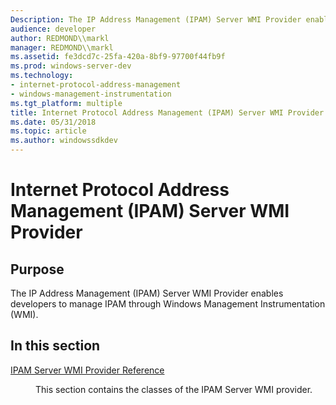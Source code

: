 ```yaml
---
Description: The IP Address Management (IPAM) Server WMI Provider enables developers to manage IPAM through Windows Management Instrumentation (WMI).In this sectionIPAM Server WMI Provider ReferenceThis section contains the classes of the IPAM Server WMI provider.
audience: developer
author: REDMOND\\markl
manager: REDMOND\\markl
ms.assetid: fe3dcd7c-25fa-420a-8bf9-97700f44fb9f
ms.prod: windows-server-dev
ms.technology:
- internet-protocol-address-management
- windows-management-instrumentation
ms.tgt_platform: multiple
title: Internet Protocol Address Management (IPAM) Server WMI Provider
ms.date: 05/31/2018
ms.topic: article
ms.author: windowssdkdev
---
```


# Internet Protocol Address Management (IPAM) Server WMI Provider

## Purpose

The IP Address Management (IPAM) Server WMI Provider enables developers to manage IPAM through Windows Management Instrumentation (WMI).

## In this section

<dl> <dt>

[IPAM Server WMI Provider Reference](ipam-server-wmi-provider-reference.md)
</dt> <dd>

This section contains the classes of the IPAM Server WMI provider.

</dd> </dl>

 

 



